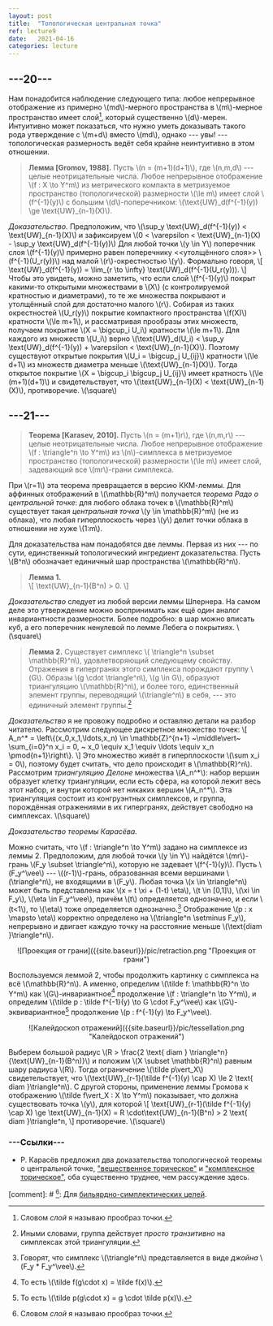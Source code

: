```yaml
---
layout: post
title:  "Топологическая центральная точка"
ref: lecture9
date:   2021-04-16
categories: lecture
---
```


## ---20---

Нам понадобится наблюдение следующего типа: любое непрерывное отображение из примерно \\(md\\)-мерного пространства в \\(m\\)-мерное пространство имеет слой[^1], который существенно \\(d\\)-мерен. Интуитивно может показаться, что нужно уметь доказывать такого рода утверждение с \\(m+d\\) вместо \\(md\\), однако --- увы! --- топологическая размерность ведёт себя крайне неинтуитивно в этом отношении.

> **Лемма [Gromov, 1988].** Пусть \\(n = (m+1)(d+1)\\), где \\(n,m,d\\) --- целые неотрицательные числа. Любое непрерывное отображение \\(f : X \to Y^m\\) из метрического компакта в метризуемое пространство (топологической) размерности \\(\le m\\) имеет слой \\(f^{-1}(y)\\) с большим \\(d\\)-поперечником: \\(\text{UW}\_d(f^{-1}(y)) \ge \text{UW}_{n-1}(X)\\).

_Доказательство._
Предположим, что \\(\sup_y \text{UW}\_d(f^{-1}(y)) < \text{UW}\_{n-1}(X)\\) и зафиксируем \\(0 < \varepsilon < \text{UW}\_{n-1}(X) - \sup_y \text{UW}\_d(f^{-1}(y))\\)
Для любой точки \\(y \in Y\\) поперечник слоя \\(f^{-1}(y)\\) примерно равен поперечнику <<утолщённого слоя>> \\(f^{-1}(U_r(y))\\) над малой \\(r\\)-окрестностью \\(y\\). Формально говоря, 
\\[
\text{UW}\_d(f^{-1}(y)) = \lim_{r \to \infty} \text{UW}\_d(f^{-1}(U_r(y))).
\\] 
Чтобы это увидеть, можно заметить, что если слой \\(f^{-1}(y)\\) покрыт какими-то открытыми множествами в \\(X\\) (с контролируемой кратностью и диаметрами), то те же множества покрывают и утолщённый слой для достаточно малого \\(r\\). Собирая из таких окрестностей \\(U_r(y)\\) покрытие компактного пространства \\(f(X)\\) кратности \\(\le m+1\\), и рассматривая прообразы этих множеств, получаем покрытие \\(X = \bigcup_i U_i\\) кратности \\(\le m+1\\). Для каждого из множеств \\(U_i\\) верно \\(\text{UW}\_d(U_i) < \sup_y \text{UW}\_d(f^{-1}(y)) + \varepsilon < \text{UW}\_{n-1}(X)\\). Поэтому существуют открытые покрытия \\(U_i = \bigcup_j U_{ij}\\) кратности \\(\le d+1\\) из множеств диаметра меньше \\(\text{UW}\_{n-1}(X)\\). Тогда открытое покрытие \\(X = \bigcup_i \bigcup_j U_{ij}\\) имеет кратность \\(\le (m+1)(d+1)\\) и свидетельствует, что \\(\text{UW}\_{n-1}(X) < \text{UW}\_{n-1}(X)\\), противоречие.
\\(\square\\)

## ---21---

> **Теорема [Karasev, 2010].** Пусть \\(n = (m+1)r\\), где \\(n,m,r\\) --- целые неотрицательные числа. Любое непрерывное отображение \\(f : \triangle^n \to Y^m\\) из \\(n\\)-симплекса в метризуемое пространство (топологической) размерности \\(\le m\\) имеет слой, задевающий все \\(mr\\)-грани симплекса.

При \\(r=1\\) эта теорема превращается в версию ККМ-леммы. Для аффинных отображений в \\(\mathbb{R}^m\\) получается _теорема Радо о центральной точке_: для любого облака точек в \\(\mathbb{R}^m\\) существует такая _центральная точка_ \\(y \in \mathbb{R}^m\\) (не из облака), что любая гиперплоскость через \\(y\\) делит точки облака в отношении не хуже \\(1:m\\).

Для доказательства нам понадобятся две леммы. Первая из них --- по сути, единственный топологический ингредиент доказательства. Пусть \\(B^n\\) обозначает единичный шар пространства \\(\mathbb{R}^n\\).

> **Лемма 1.**  
\\[
\text{UW}\_{n-1}(B^n) > 0.
\\]

_Доказательство_ следует из любой версии леммы Шпернера. На самом деле это утверждение можно воспринимать как ещё один аналог инвариантности размерности. Более подробно: в шар можно вписать куб, а его поперечник ненулевой по лемме Лебега о покрытиях. \\(\square\\)

> **Лемма 2.** Существует симплекс \\( \triangle^n \subset \mathbb{R}^n\\), удовлетворяющий следующему свойству. Отражения в гипергранях этого симплекса порождают группу \\(G\\). Образы \\(g \cdot \triangle^n\\), \\(g \in G\\), образуют триангуляцию \\(\mathbb{R}^n\\), и более того, единственный элемент группы, переводящий \\(\triangle^n\\) в себя, --- это единичный элемент группы.[^2]
 
_Доказательство_ я не провожу подробно и оставляю детали на разбор читателю. Рассмотрим следующее дискретное множество точек:
\\[
A_n^* = \left\\{(x_0,x_1,\ldots,x_n) \in \mathbb{Z}^{n+1} ~\middle\vert~ \sum_{i=0}^n x_i = 0, ~ x_0 \equiv x_1 \equiv \ldots \equiv x_n \pmod{n+1}\right\\}.
\\]
Это множество живёт в гиперплоскости \\(\sum x_i = 0\\), поэтому будет считать, что дело происходит в \\(\mathbb{R}^n\\). Рассмотрим _триангуляцию Делоне_ множества \\(A\_n^\*\\): набор вершин образует клетку триангуляции, если есть сфера, на которой лежит весь этот набор, и внутри которой нет никаких вершин \\(A\_n^\*\\). Эта триангуляция состоит из конгруэнтных симплексов, и группа, порождённая отражениями в их гипергранях, действует свободно на симплексах.
\\(\square\\)

_Доказательство теоремы Карасёва._

Можно считать, что \\(f : \triangle^n \to Y^m\\) задано на симплексе из леммы 2. Предположим, для любой точки \\(y \in Y\\) найдётся \\(mr\\)-грань \\(F_y \subset \triangle^n\\), которую не задевает \\(f^{-1}(y)\\). Пусть \\(F_y^\vee\\) --- \\((r-1)\\)-грань, образованная всеми вершинами \\(\triangle^n\\), не входящими в \\(F_y\\). Любая точка \\(x \in \triangle^n\\) может быть представлена как \\(x = t \xi + (1-t) \eta\\), \\(t \in [0,1]\\), \\(\xi \in F_y\\), \\(\eta \in F_y^\vee\\), причём \\(t\\) определяется однозначно, и если \\(t<1\\), то \\(\eta\\) тоже определяется однозначно.[^3] Отображение \\(p : x \mapsto \eta\\) корректно определено на \\(\triangle^n \setminus F_y\\), непрерывно и двигает каждую точку на расстояние меньше \\(\text{diam }\triangle^n\\).

<span style="display:block;text-align:center">
![Проекция от грани]({{site.baseurl}}/pic/retraction.png "Проекция от грани")
</span>

Воспользуемся леммой 2, чтобы продолжить картинку с симплекса на всё \\(\mathbb{R}^n\\). А именно, определим \\(\tilde f: \mathbb{R}^n \to Y^m\\) как \\(G\\)-инвариантное[^4] продолжение \\(f : \triangle^n \to Y^m\\), и определим \\(\tilde p : \tilde f^{-1}(y) \to G \cdot F_y^\vee\\) как \\(G\\)-эквивариантное[^5] продолжение \\(p : f^{-1}(y) \to F_y^\vee\\).

<span style="display:block;text-align:center">
![Калейдоскоп отражений]({{site.baseurl}}/pic/tessellation.png "Калейдоскоп отражений")
</span>

Выберем большой радиус \\(R > \frac{2 \text{ diam } \triangle^n}{\text{UW}\_{n-1}(B^n)}\\) и положим \\(X \subset \mathbb{R}^n\\) равным шару радиуса \\(R\\). Тогда ограничение \\(\tilde p\vert_X\\) свидетельствует, что \\(\text{UW}\_{r-1}(\tilde f^{-1}(y) \cap X) \le 2 \text{ diam }\triangle^n\\). С другой стороны, применение леммы Громова к отображению \\(\tilde f\vert_X : X \to Y^m\\) показывает, что должна существовать точка \\(y\\), для которой 
\\[
\text{UW}\_{r-1}(\tilde f^{-1}(y) \cap X) \ge \text{UW}\_{n-1}(X) = R \cdot\text{UW}\_{n-1}(B^n) > 2 \text{ diam }\triangle^n,
\\]
противоречие. 
\\(\square\\)

### ---Ссылки---
* Р. Карасёв предложил два доказательства топологической теоремы о центральной точке, ["вещественное торическое"](https://arxiv.org/abs/1011.1802) и ["комплексное торическое"](https://arxiv.org/abs/1307.3437), оба существенно труднее, чем рассуждение здесь.

[^1]: Словом _слой_ я называю прообраз точки.

[^2]: Иными словами, группа действует _просто транзитивно_ на симплексах этой триангуляции. 

[^3]: Говорят, что симплекс \\(\triangle^n\\) представляется в виде _джойна_ \\(F_y * F_y^\vee\\).

[^4]: То есть \\(\tilde f(g\cdot x) = \tilde f(x)\\).

[^5]: То есть \\(\tilde p(g\cdot x) = g \cdot \tilde p(x)\\).

[comment]: # [^1]: Для [бильярдно-симплектических целей](https://academic.oup.com/imrn/article/2020/7/1957/4976243).